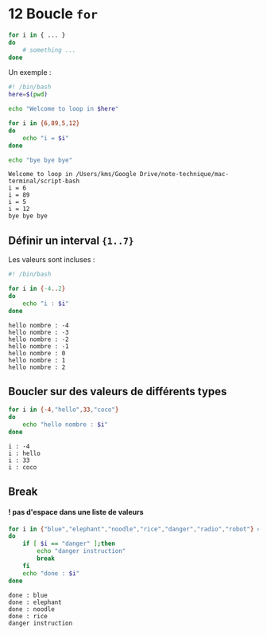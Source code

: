 # 12 Boucle `for`

```bash
for i in { ... }
do
	# something ...
done
```

Un exemple :

```bash
#! /bin/bash
here=$(pwd)

echo "Welcome to loop in $here"

for i in {6,89,5,12}
do 
    echo "i = $i"
done

echo "bye bye bye"
```

```
Welcome to loop in /Users/kms/Google Drive/note-technique/mac-terminal/script-bash
i = 6
i = 89
i = 5
i = 12
bye bye bye
```

## Définir un interval `{1..7}`

Les valeurs sont incluses :

```bash
#! /bin/bash

for i in {-4..2}
do
    echo "i : $i"
done
```

```
hello nombre : -4
hello nombre : -3
hello nombre : -2
hello nombre : -1
hello nombre : 0
hello nombre : 1
hello nombre : 2
```

## Boucler sur des valeurs de différents types

```bash
for i in {-4,"hello",33,"coco"}
do
    echo "hello nombre : $i"
done
```

```
i : -4
i : hello
i : 33
i : coco
```

## Break

#### ! pas d'espace dans une liste de valeurs

```bash
for i in {"blue","elephant","noodle","rice","danger","radio","robot"} # pas d'espace ici
do
    if [ $i == "danger" ];then
        echo "danger instruction"
        break
    fi
    echo "done : $i"
done
```

```
done : blue
done : elephant
done : noodle
done : rice
danger instruction
```


